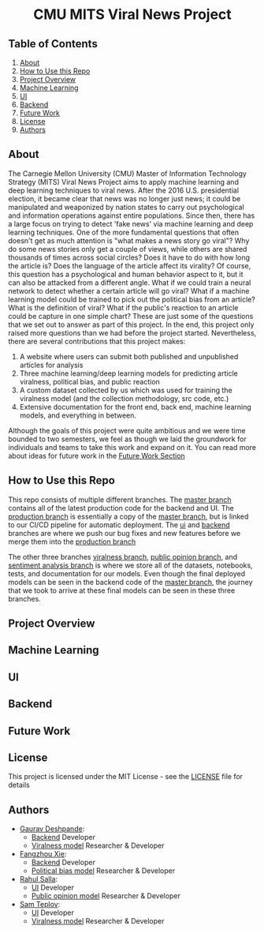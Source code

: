 <div align="center">

# CMU MITS Viral News Project

</div>

## Table of Contents
1. [About](#about)
2. [How to Use this Repo](#how-to-use-this-repo)
3. [Project Overview](#project-overview)
4. [Machine Learning](#machine-learning)
5. [UI](#ui)
6. [Backend](#backend)
7. [Future Work](#future-work)
8. [License](#license)
9. [Authors](#authors)

## About
The Carnegie Mellon University (CMU) Master of Information Technology Strategy (MITS) Viral News Project aims to apply machine learning and deep learning techniques to viral news. After the 2016 U.S. presidential election, it became clear that news was no longer just news; it could be manipulated and weaponized by nation states to carry out psychological and information operations against entire populations. Since then, there has a large focus on trying to detect 'fake news' via machine learning and deep learning techniques. One of the more fundamental questions that often doesn't get as much attention is "what makes a news story go viral"? Why do some news stories only get a couple of views, while others are shared thousands of times across social circles? Does it have to do with how long the article is? Does the language of the article affect its virality? Of course, this question has a psychological and human behavior aspect to it, but it can also be attacked from a different angle. What if we could train a neural network to detect whether a certain article will go viral? What if a machine learning model could be trained to pick out the political bias from an article? What is the definition of viral? What if the public's reaction to an article could be capture in one simple chart? These are just some of the questions that we set out to answer as part of this project. In the end, this project only raised more questions than we had before the project started. Nevertheless, there are several contributions that this project makes:

1. A website where users can submit both published and unpublished articles for analysis
2. Three machine learning/deep learning models for predicting article viralness, political bias, and public reaction
3. A custom dataset collected by us which was used for training the viralness model (and the collection methodology, src code, etc.)
4. Extensive documentation for the front end, back end, machine learning models, and everything in between.

Although the goals of this project were quite ambitious and we were time bounded to two semesters, we feel as though we laid the groundwork for individuals and teams to take this work and expand on it. You can read more about ideas for future work in the [Future Work Section](#future-work) 

## How to Use this Repo

This repo consists of multiple different branches. The [master branch](https://github.com/raaahulss/project_viralnews) contains all of the latest production code for the backend and UI. The [production branch](https://github.com/raaahulss/project_viralnews/tree/production) is essentially a copy of the [master branch](https://github.com/raaahulss/project_viralnews), but is linked to our CI/CD pipeline for automatic deployment. The [ui](https://github.com/raaahulss/project_viralnews/tree/ui) and [backend](https://github.com/raaahulss/project_viralnews/tree/backend) branches are where we push our bug fixes and new features before we merge them into the [production branch](https://github.com/raaahulss/project_viralnews/tree/production)

The other three branches [viralness branch](https://github.com/raaahulss/project_viralnews/tree/viralness), [public opinion branch](https://github.com/raaahulss/project_viralnews/tree/public_opinion), and [sentiment analysis branch](https://github.com/raaahulss/project_viralnews/tree/sentiment_analysis) is where we store all of the datasets, notebooks, tests, and documentation for our models. Even though the final deployed models can be seen in the backend code of the [master branch](https://github.com/raaahulss/project_viralnews), the journey that we took to arrive at these final models can be seen in these three branches. 



## Project Overview



## Machine Learning


## UI


## Backend


## Future Work


## License

This project is licensed under the MIT License - see the [LICENSE](https://github.com/raaahulss/project_viralnews/blob/master/LICENSE) file for details


## Authors

- [Gaurav Deshpande](https://github.com/g2des):
  - [Backend](https://github.com/raaahulss/project_viralnews/tree/master/webapp) Developer
  - [Viralness model](https://github.com/raaahulss/project_viralnews/tree/viralness) Researcher & Developer
- [Fangzhou Xie](https://github.com/fangzhouxie):
  - [Backend](https://github.com/raaahulss/project_viralnews/tree/master/webapp) Developer
  - [Political bias model](https://github.com/raaahulss/project_viralnews/tree/sentiment_analysis) Researcher & Developer
- [Rahul Salla](https://github.com/raaahulss):
  - [UI](https://github.com/raaahulss/project_viralnews/tree/master/ui) Developer 
  - [Public opinion model](https://github.com/raaahulss/project_viralnews/tree/public_opinion) Researcher & Developer
- [Sam Teplov](https://github.com/samteplov):
  - [UI](https://github.com/raaahulss/project_viralnews/tree/master/ui) Developer
  - [Viralness model](https://github.com/raaahulss/project_viralnews/tree/viralness) Researcher & Developer
